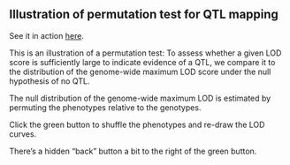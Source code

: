 Illustration of permutation test for QTL mapping
----------------------------------------------------------------------

See it in action [here](http://www.biostat.wisc.edu/~kbroman/D3/lod_random).

This is an illustration of a permutation test: To assess whether a
given LOD score is sufficiently large to indicate evidence of a QTL,
we compare it to the distribution of the genome-wide maximum LOD score
under the null hypothesis of no QTL.

The null distribution of the genome-wide maximum LOD is estimated by
permuting the phenotypes relative to the genotypes.

Click the green button to shuffle the phenotypes and re-draw the LOD
curves.

There&rsquo;s a hidden &ldquo;back&rdquo; button a bit to the right of
the green button.
